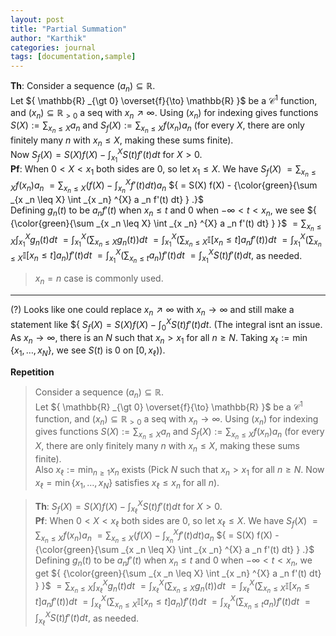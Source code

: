 ```yaml
---
layout: post
title: "Partial Summation"
author: "Karthik"
categories: journal
tags: [documentation,sample]
---
```


**Th**: Consider a sequence ${ (a _n) \subseteq \mathbb{R} }.$   
Let ${ \mathbb{R} _{\gt 0} \overset{f}{\to} \mathbb{R} }$ be a ${ \mathcal{C} ^{1} }$ function, and ${ (x _n) \subseteq \mathbb{R} _{\gt 0} }$ a seq with ${ x _n \nearrow \infty }.$ Using ${ (x _n)}$ for indexing gives functions ${ S(X) := \sum _{x _n \leq X} a _n }$ and ${ S _f (X) := \sum _{x _n \leq X} f(x _n) a _n }$ (for every ${ X },$ there are only finitely many ${ n }$ with ${ x _n \leq X },$ making these sums finite).   
Now ${ S _f (X) = S(X) f(X) - \int _{x _1} ^{X} S(t) f'(t) dt }$ for ${ X \gt 0 .}$   
**Pf**: When ${ 0 \lt X \lt x _1 }$ both sides are ${ 0 },$ so let ${ x _1 \leq X }.$ We have ${ S _f (X) }$ ${ = \sum _{x _n \leq X} f(x _n) a _n }$ ${ = \sum _{x _n \leq X} \left( f(X) - \int _{x _n} ^{X} f'(t) dt  \right) a _n }$ ${ = S(X) f(X) - {\color{green}{\sum _{x _n \leq X} \int _{x _n} ^{X}  a _n f'(t) dt} } .}$   
Defining ${ g _n (t) }$ to be ${ a _n f '(t) }$ when ${ x _n \leq t }$ and ${ 0 }$ when ${ - \infty \lt t \lt x _n },$ we see ${ {\color{green}{\sum _{x _n \leq X} \int _{x _n} ^{X}  a _n f'(t) dt} } }$ ${ = \sum _{x _n \leq X} \int _{x _1} ^{X} g _n (t) dt  }$ ${ = \int _{x _1} ^{X} \left( \sum _{x _n \leq X} g _n (t) \right)dt   }$ ${ = \int _{x _1} ^{X} \left( \sum _{x _n \leq X}  \mathbb{I}[ x _n \leq t ] a _n f'(t) \right) dt }$ ${ = \int _{x _1} ^{X} \left( \sum _{x _n \leq X} \mathbb{I}[x _n \leq t] a _n \right) f'(t) dt }$ ${ = \int _{x _1} ^{X} \left( \sum _{x _n \leq t} a _n \right) f '(t) dt }$ ${ = \int _{x _1} ^{X} S(t) f'(t) dt },$ as needed. 

> ${ x _n = n }$ case is commonly used. 

---

(?) Looks like one could replace ${ x _n \nearrow \infty }$ with ${ x _n \to \infty }$ and still make a statement like ${ ${ S _f (X) = S(X) f(X) - \int _{0} ^{X} S(t) f'(t) dt . }$ (The integral isnt an issue. As ${ x _n \to \infty },$ there is an ${ N }$ such that ${ x _n \gt x _1 }$ for all ${ n \geq N }.$ Taking ${ x _{\ell} := \min \lbrace x _1, \ldots, x _N \rbrace, }$ we see ${ S(t) }$ is ${ 0 }$ on ${ [0, x _{\ell}) }$).  

**Repetition** 

> Consider a sequence ${ (a _n) \subseteq \mathbb{R} }.$   
Let ${ \mathbb{R} _{\gt 0} \overset{f}{\to} \mathbb{R} }$ be a ${ \mathcal{C} ^{1} }$ function, and ${ (x _n) \subseteq \mathbb{R} _{\gt 0} }$ a seq with ${ x _n \to \infty }.$ Using ${ (x _n)}$ for indexing gives functions ${ S(X) := \sum _{x _n \leq X} a _n }$ and ${ S _f (X) := \sum _{x _n \leq X} f(x _n) a _n }$ (for every ${ X },$ there are only finitely many ${ n }$ with ${ x _n \leq X },$ making these sums finite).   
Also ${ x _{\ell} := \min _{n \geq 1} x _n }$ exists (Pick ${ N }$ such that ${ x _n \gt x _1 }$ for all ${ n \geq N }.$  Now ${ x _{\ell} = \min\lbrace x _1, \ldots, x _N \rbrace }$ satisfies ${ x _{\ell} \leq x _n }$ for all ${ n }$). 
  
> **Th**: ${ S _f (X) = S(X) f(X) - \int _{x _{\ell} } ^{X} S(t) f'(t) dt }$ for ${ X \gt 0 }.$    
**Pf**: When ${ 0 \lt X \lt x _{\ell} }$ both sides are ${ 0 ,}$ so let ${  x _{\ell} \leq X }.$ We have ${ S _f (X) }$ ${ = \sum _{x _n \leq X} f(x _n) a _n }$ ${ = \sum _{x _n \leq X} \left( f(X) - \int _{x _n} ^{X} f'(t) dt  \right) a _n }$ ${ = S(X) f(X) - {\color{green}{\sum _{x _n \leq X} \int _{x _n} ^{X}  a _n f'(t) dt} } .}$   
Defining ${ g _n (t) }$ to be ${ a _n f '(t) }$ when ${ x _n \leq t }$ and ${ 0 }$ when ${ -\infty \lt t \lt x _n },$ we get ${ {\color{green}{\sum _{x _n \leq X} \int _{x _n} ^{X}  a _n f'(t) dt} } }$ ${ = \sum _{x _n \leq X} \int _{x _{\ell} } ^{X} g _n (t) dt  }$ ${ = \int _{x _{\ell} } ^{X} \left( \sum _{x _n \leq X} g _n (t) \right)dt   }$ ${ = \int _{x _{\ell} } ^{X} \left( \sum _{x _n \leq X}  \mathbb{I}[ x _n \leq t ] a _n f'(t) \right) dt }$ ${ = \int _{x _{\ell} } ^{X} \left( \sum _{x _n \leq X} \mathbb{I}[x _n \leq t] a _n \right) f'(t) dt }$ ${ = \int _{x _{\ell} } ^{X} \left( \sum _{x _n \leq t} a _n \right) f '(t) dt }$ ${ = \int _{x _{\ell} } ^{X} S(t) f'(t) dt },$ as needed. 
